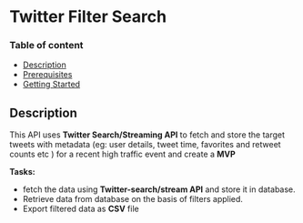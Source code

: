 # Twitter Filter Search

### Table of content 
* [Description](#description)
* [Prerequisites](#prerequisite)
* [Getting Started](#getting-started)


## Description
This API uses **Twitter Search/Streaming API** to fetch and store the target tweets with metadata
(eg: user details, tweet time, favorites and retweet counts etc ) for a recent high traffic event
and create a **MVP**

  **Tasks:**
  * fetch the data using **Twitter-search/stream API** and store it in database.
  * Retrieve data from database on the basis of filters applied.
  * Export filtered data as **CSV** file 



